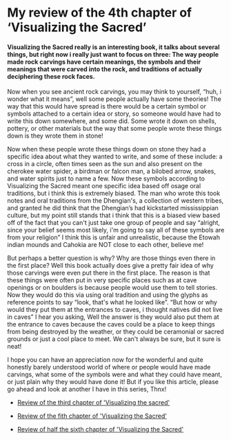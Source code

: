 # My review of the 4th chapter of ‘Visualizing the Sacred’


#### Visualizing the Sacred really is an interesting book, it talks about several things, but right now i really just want to focus on three: The way people made rock carvings have certain meanings, the symbols and their meanings that were carved into the rock, and traditions of actually deciphering these rock faces.


Now when you see ancient rock carvings, you may think to yourself, “huh, i wonder what it means”, well some people actually have some theories! The way that this would have spread is there would be a certain symbol or symbols attached to a certain idea or story, so someone would have had to write this down somewhere, and some did. Some wrote it down on shells, pottery, or other materials but the way that some people wrote these things down is they wrote them in stone!

Now when these people wrote these things down on stone they had a specific idea about what they wanted to write, and some of these include: a cross in a circle, often times seen as the sun and also present on the cherokee water spider, a birdman or falcon man, a bilobed arrow, snakes, and water spirits just to name a few. Now these symbols according to Visualizing the Sacred meant one specific idea based off osage oral traditions, but i think this is extremely biased. The man who wrote this took notes and oral traditions from the Dhengian's, a collection of western tribes, and granted he did think that the Dhengian’s had kickstarted mississippian culture, but my point still stands that i think that this is a biased view based off of the fact that you can't just take one group of people and say “alright, since your belief seems most likely, i'm going to say all of these symbols are from your religion” I think this is unfair and unrealistic, because the Etowah indian mounds and Cahokia are NOT close to each other, believe me!

But perhaps a better question is why? Why are those things even there in the first place? Well this book actually does give a pretty fair idea of why those carvings were even put there in the first place. The reason is that these things were often put in very specific places such as at cave openings or on boulders is because people would use them to tell stories. Now they would do this via using oral tradition and using the glyphs as reference points to say “look, that's what he looked like”. “But how or why would they put them at the entrances to caves, i thought natives did not live in caves” I hear you asking, Well the answer is they would also put them at the entrance to caves because the caves could be a place to keep things from being destroyed by the weather, or they could be ceramonial or sacred grounds or just a cool place to meet. We can't always be sure, but it sure is neat!

I hope you can have an appreciation now for the wonderful and quite honestly barely understood world of where or people would have made carvings, what some of the symbols were and what they could have meant, or just plain why they would have done it! 
But if you like this article, please go ahead and look at another I have in this series, Thnx!

- [Review of the third chapter of 'Visualizing the sacred'](https://lecartertimes.github.io/postthree.html)

- [Review of the fith chapter of 'Visualizing the Sacred'](https://lecartertimes.github.io/postfive.html)

- [Review of half the sixth chapter of 'Visualizing the Sacred'](https://lecartertimes.github.io/postsixandonehalf.html)
